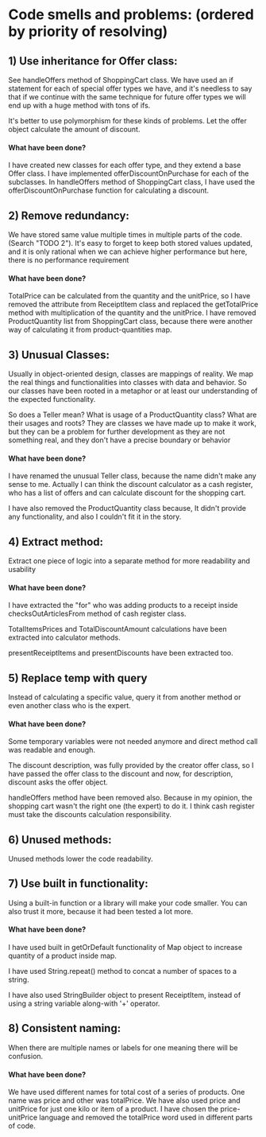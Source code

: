 # Code smells and problems: (ordered by priority of resolving)

## 1) Use inheritance for Offer class:
See handleOffers method of ShoppingCart class. We have used an if statement for each of 
special offer types we have, and it's needless to say that if we continue with the same
technique for future offer types we will end up with a huge method with tons of ifs.

It's better to use polymorphism for these kinds of problems. Let the offer object calculate
the amount of discount.

#### What have been done?
I have created new classes for each offer type, and they extend a base Offer class. I have implemented 
offerDiscountOnPurchase for each of the subclasses. In handleOffers method of ShoppingCart class, I have used the
offerDiscountOnPurchase function for calculating a discount.

## 2) Remove redundancy:
We have stored same value multiple times in multiple parts of the code. (Search 
"TODO 2"). It's easy to forget to keep both stored values updated, and it is only rational 
when we can achieve higher performance but here, there is no performance requirement

#### What have been done?
TotalPrice can be calculated from the quantity and the unitPrice, so I have removed the attribute 
from ReceiptItem class and replaced the getTotalPrice method with multiplication of the quantity and
the unitPrice. 
I have removed ProductQuantity list from ShoppingCart class, because there were another
way of calculating it from product-quantities map.

## 3) Unusual Classes:
Usually in object-oriented design, classes are mappings of reality. We map the real 
things and functionalities into classes with data and behavior. So our classes have been
rooted in a metaphor or at least our understanding of the expected functionality.

So does a Teller mean? What is usage of a ProductQuantity class? What are their usages and roots?
They are classes we have made up to make it work, but they can be a problem for further development
as they are not something real, and they don't have a precise boundary or behavior 

#### What have been done?
I have renamed the unusual Teller class, because the name didn't make any sense to me.
Actually I can think the discount calculator as a cash register, who has a list of offers
and can calculate discount for the shopping cart.

I have also removed the ProductQuantity class because, It didn't provide any functionality,
and also I couldn't fit it in the story.

## 4) Extract method:
Extract one piece of logic into a separate method for more readability and usability


#### What have been done?
I have extracted the "for" who was adding products to a receipt inside checksOutArticlesFrom method 
of cash register class.

TotalItemsPrices and TotalDiscountAmount calculations have been extracted into calculator methods.

presentReceiptItems and presentDiscounts have been extracted too.

## 5) Replace temp with query
Instead of calculating a specific value, query it from another method or even 
another class who is the expert.

#### What have been done?
Some temporary variables were not needed anymore and direct method call was readable and enough.

The discount description, was fully provided by the creator offer class, so I have passed
the offer class to the discount and now, for description, discount asks the offer object.

handleOffers method have been removed also. Because in my opinion, the shopping cart wasn't
the right one (the expert) to do it. I think cash register must take the discounts calculation
responsibility.

## 6) Unused methods:
Unused methods lower the code readability. 

## 7) Use built in functionality:
Using a built-in function or a library will make your code smaller. You can also trust
it more, because it had been tested a lot more.

#### What have been done?
I have used built in getOrDefault functionality of Map object to increase quantity of 
a product inside map.

I have used String.repeat() method to concat a number of spaces to a string.

I have also used StringBuilder object to present ReceiptItem, instead of using
a string variable along-with '+' operator.


## 8) Consistent naming:
When there are multiple names or labels for one meaning there will be confusion.

#### What have been done?
We have used different names for total cost of a series of products. One name was 
price and other was totalPrice. We have also used price and unitPrice for just one 
kilo or item of a product. I have chosen the price-unitPrice language and removed the 
totalPrice word used in different parts of code.

